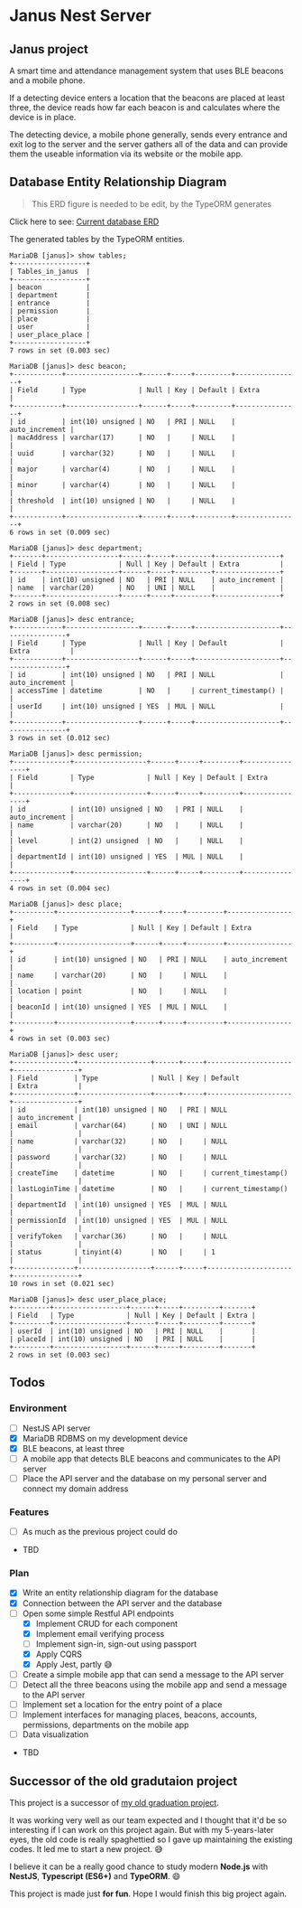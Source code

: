 # Janus Nest Server

## Janus project

A smart time and attendance management system that uses BLE beacons and a mobile phone.

If a detecting device enters a location that the beacons are placed at least three, the device reads how far each beacon is and calculates where the device is in place.

The detecting device, a mobile phone generally, sends every entrance and exit log to the server and the server gathers all of the data and can provide them the useable information via its website or the mobile app.

## Database Entity Relationship Diagram

> This ERD figure is needed to be edit, by the TypeORM generates

Click here to see: [Current database ERD](docs/resources/janus_project_erd.png)

The generated tables by the TypeORM entities.

```none
MariaDB [janus]> show tables;
+------------------+
| Tables_in_janus  |
+------------------+
| beacon           |
| department       |
| entrance         |
| permission       |
| place            |
| user             |
| user_place_place |
+------------------+
7 rows in set (0.003 sec)

MariaDB [janus]> desc beacon;
+------------+------------------+------+-----+---------+----------------+
| Field      | Type             | Null | Key | Default | Extra          |
+------------+------------------+------+-----+---------+----------------+
| id         | int(10) unsigned | NO   | PRI | NULL    | auto_increment |
| macAddress | varchar(17)      | NO   |     | NULL    |                |
| uuid       | varchar(32)      | NO   |     | NULL    |                |
| major      | varchar(4)       | NO   |     | NULL    |                |
| minor      | varchar(4)       | NO   |     | NULL    |                |
| threshold  | int(10) unsigned | NO   |     | NULL    |                |
+------------+------------------+------+-----+---------+----------------+
6 rows in set (0.009 sec)

MariaDB [janus]> desc department;
+-------+------------------+------+-----+---------+----------------+
| Field | Type             | Null | Key | Default | Extra          |
+-------+------------------+------+-----+---------+----------------+
| id    | int(10) unsigned | NO   | PRI | NULL    | auto_increment |
| name  | varchar(20)      | NO   | UNI | NULL    |                |
+-------+------------------+------+-----+---------+----------------+
2 rows in set (0.008 sec)

MariaDB [janus]> desc entrance;
+------------+------------------+------+-----+---------------------+----------------+
| Field      | Type             | Null | Key | Default             | Extra          |
+------------+------------------+------+-----+---------------------+----------------+
| id         | int(10) unsigned | NO   | PRI | NULL                | auto_increment |
| accessTime | datetime         | NO   |     | current_timestamp() |                |
| userId     | int(10) unsigned | YES  | MUL | NULL                |                |
+------------+------------------+------+-----+---------------------+----------------+
3 rows in set (0.012 sec)

MariaDB [janus]> desc permission;
+--------------+------------------+------+-----+---------+----------------+
| Field        | Type             | Null | Key | Default | Extra          |
+--------------+------------------+------+-----+---------+----------------+
| id           | int(10) unsigned | NO   | PRI | NULL    | auto_increment |
| name         | varchar(20)      | NO   |     | NULL    |                |
| level        | int(2) unsigned  | NO   |     | NULL    |                |
| departmentId | int(10) unsigned | YES  | MUL | NULL    |                |
+--------------+------------------+------+-----+---------+----------------+
4 rows in set (0.004 sec)

MariaDB [janus]> desc place;
+----------+------------------+------+-----+---------+----------------+
| Field    | Type             | Null | Key | Default | Extra          |
+----------+------------------+------+-----+---------+----------------+
| id       | int(10) unsigned | NO   | PRI | NULL    | auto_increment |
| name     | varchar(20)      | NO   |     | NULL    |                |
| location | point            | NO   |     | NULL    |                |
| beaconId | int(10) unsigned | YES  | MUL | NULL    |                |
+----------+------------------+------+-----+---------+----------------+
4 rows in set (0.003 sec)

MariaDB [janus]> desc user;
+---------------+------------------+------+-----+---------------------+----------------+
| Field         | Type             | Null | Key | Default             | Extra          |
+---------------+------------------+------+-----+---------------------+----------------+
| id            | int(10) unsigned | NO   | PRI | NULL                | auto_increment |
| email         | varchar(64)      | NO   | UNI | NULL                |                |
| name          | varchar(32)      | NO   |     | NULL                |                |
| password      | varchar(32)      | NO   |     | NULL                |                |
| createTime    | datetime         | NO   |     | current_timestamp() |                |
| lastLoginTime | datetime         | NO   |     | current_timestamp() |                |
| departmentId  | int(10) unsigned | YES  | MUL | NULL                |                |
| permissionId  | int(10) unsigned | YES  | MUL | NULL                |                |
| verifyToken   | varchar(36)      | NO   |     | NULL                |                |
| status        | tinyint(4)       | NO   |     | 1                   |                |
+---------------+------------------+------+-----+---------------------+----------------+
10 rows in set (0.021 sec)

MariaDB [janus]> desc user_place_place;
+---------+------------------+------+-----+---------+-------+
| Field   | Type             | Null | Key | Default | Extra |
+---------+------------------+------+-----+---------+-------+
| userId  | int(10) unsigned | NO   | PRI | NULL    |       |
| placeId | int(10) unsigned | NO   | PRI | NULL    |       |
+---------+------------------+------+-----+---------+-------+
2 rows in set (0.003 sec)
```

## Todos

### Environment

- [ ] NestJS API server
- [x] MariaDB RDBMS on my development device
- [x] BLE beacons, at least three
- [ ] A mobile app that detects BLE beacons and communicates to the API server
- [ ] Place the API server and the database on my personal server and connect my domain address

### Features

- [ ] As much as the previous project could do
- TBD

### Plan

- [x] Write an entity relationship diagram for the database
- [x] Connection between the API server and the database
- [ ] Open some simple Restful API endpoints
  - [x] Implement CRUD for each component
  - [x] Implement email verifying process
  - [ ] Implement sign-in, sign-out using passport
  - [x] Apply CQRS
  - [x] Apply Jest, partly :sweat_smile:
- [ ] Create a simple mobile app that can send a message to the API server
- [ ] Detect all the three beacons using the mobile app and send a message to the API server
- [ ] Implement set a location for the entry point of a place
- [ ] Implement interfaces for managing places, beacons, accounts, permissions, departments on the mobile app
- [ ] Data visualization
- TBD

## Successor of the old gradutaion project

This project is a successor of [my old graduation project](https://github.com/awesometic/207lab_iot_project).

It was working very well as our team expected and I thought that it'd be so interesting if I can work on this project again. But with my 5-years-later eyes, the old code is really spaghettied so I gave up maintaining the existing codes. It led me to start a new project. :sweat_smile:

I believe it can be a really good chance to study modern **Node.js** with **NestJS**, **Typescript (ES6+)** and **TypeORM**. :smile:

This project is made just **for fun**. Hope I would finish this big project again.
